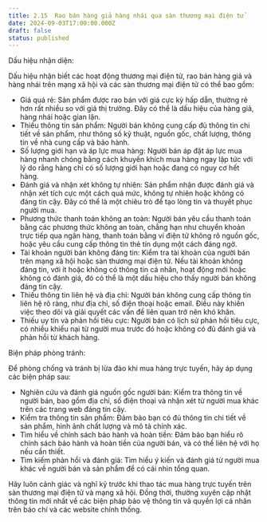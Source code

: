 ```yaml
---
title: 2.15  Rao bán hàng giả hàng nhái qua sàn thương mại điện tử
date: 2024-09-03T17:00:00.000Z
draft: false
status: published
---
```


Dấu hiệu nhận diện:

Dấu hiệu nhận biết các hoạt động thương mại điện tử, rao bán hàng giả và hàng nhái trên mạng xã hội và các sàn thương mại điện tử có thể bao gồm:

* Giá quá rẻ: Sản phẩm được rao bán với giá cực kỳ hấp dẫn, thường rẻ hơn rất nhiều so với giá thị trường. Đây có thể là dấu hiệu của hàng giả, hàng nhái hoặc gian lận. 
* Thiếu thông tin sản phẩm: Người bán không cung cấp đủ thông tin chi tiết về sản phẩm, như thông số kỹ thuật, nguồn gốc, chất lượng, thông tin về nhà cung cấp và bảo hành. 
* Số lượng giới hạn và áp lực mua hàng: Người bán áp đặt áp lực mua hàng nhanh chóng bằng cách khuyến khích mua hàng ngay lập tức với lý do rằng hàng chỉ có số lượng giới hạn hoặc đang có nguy cơ hết hàng. 
* Đánh giá và nhận xét không tự nhiên: Sản phẩm nhận được đánh giá và nhận xét tích cực một cách quá mức, không tự nhiên hoặc không có đáng tin cậy. Đây có thể là một chiêu trò để tạo lòng tin và thuyết phục người mua. 
* Phương thức thanh toán không an toàn: Người bán yêu cầu thanh toán bằng các phương thức không an toàn, chẳng hạn như chuyển khoản trực tiếp qua ngân hàng, thanh toán bằng ví điện tử không rõ nguồn gốc, hoặc yêu cầu cung cấp thông tin thẻ tín dụng một cách đáng ngờ. 
* Tài khoản người bán không đáng tin: Kiểm tra tài khoản của người bán trên mạng xã hội hoặc sàn thương mại điện tử. Nếu tài khoản không đáng tin, với ít hoặc không có thông tin cá nhân, hoạt động mới hoặc không có đánh giá, đó có thể là một dấu hiệu cho thấy người bán không đáng tin cậy.
* Thiếu thông tin liên hệ và địa chỉ: Người bán không cung cấp thông tin liên hệ rõ ràng, như địa chỉ, số điện thoại hoặc email. Điều này khiến việc theo dõi và giải quyết các vấn đề liên quan trở nên khó khăn. 
* Thiếu uy tín và phản hồi tiêu cực: Người bán có lịch sử phản hồi tiêu cực, có nhiều khiếu nại từ người mua trước đó hoặc không có đủ đánh giá và phản hồi từ khách hàng. 

Biện pháp phòng tránh:

Để phòng chống và tránh bị lừa đảo khi mua hàng trực tuyến, hãy áp dụng các biện pháp sau: 

* Nghiên cứu và đánh giá nguồn gốc người bán: Kiểm tra thông tin về người bán, bao gồm địa chỉ, số điện thoại và nhận xét từ người mua khác trên các trang web đáng tin cậy. 
* Kiểm tra thông tin sản phẩm: Đảm bảo bạn có đủ thông tin chi tiết về sản phẩm, hình ảnh chất lượng và mô tả chính xác. 
* Tìm hiểu về chính sách bảo hành và hoàn tiền: Đảm bảo bạn hiểu rõ chính sách bảo hành và hoàn tiền của người bán, và có thể liên hệ với họ nếu cần thiết. 
* Tìm kiếm phản hồi và đánh giá: Tìm hiểu ý kiến và đánh giá từ người mua khác về người bán và sản phẩm để có cái nhìn tổng quan. 

Hãy luôn cảnh giác và nghĩ kỹ trước khi thao tác mua hàng trực tuyến trên sàn thương mại điện tử và mạng xã hội. Đồng thời, thường xuyên cập nhật thông tin mới nhất về các biện pháp bảo vệ thông tin và quyền lợi cá nhân trên báo chí và các website chính thống.
